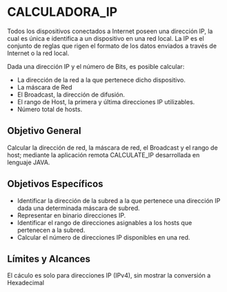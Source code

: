 # CALCULADORA_IP
Todos los dispositivos conectados a Internet poseen una dirección IP, la cual es única e identifica a un dispositivo en una red local.  La IP es el conjunto de reglas que rigen el formato de los datos enviados a través de Internet o la red local. 

Dada una dirección IP y el número de Bits, es posible calcular:
- La dirección de la red a la que pertenece dicho dispositivo.
- La máscara de Red
- El Broadcast, la dirección de difusión.
- El rango de Host, la primera y última direcciones IP utilizables.
- Número total de hosts.

## Objetivo General
Calcular la dirección de red, la máscara de red, el Broadcast y el rango de host; mediante la aplicación remota CALCULATE_IP desarrollada en lenguaje JAVA.
## Objetivos Específicos
- Identificar la dirección de la subred a la que pertenece una dirección IP dada una determinada máscara de subred.
- Representar en binario direcciones IP.
- Identificar el rango de direcciones asignables a los hosts que pertenecen a la subred.
- Calcular el número de direcciones IP disponibles en una red.
## Límites y Alcances
El cáculo es solo para direcciones IP (IPv4), sin mostrar la conversión a Hexadecimal

